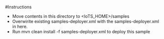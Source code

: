 #Instructions
- Move contents in this directory to <IoTS_HOME>/samples
- Overwirite existing samples-deployer.xml with the samples-deployer.xml in here.
- Run mvn clean install -f samples-deployer.xml to deploy this sample
